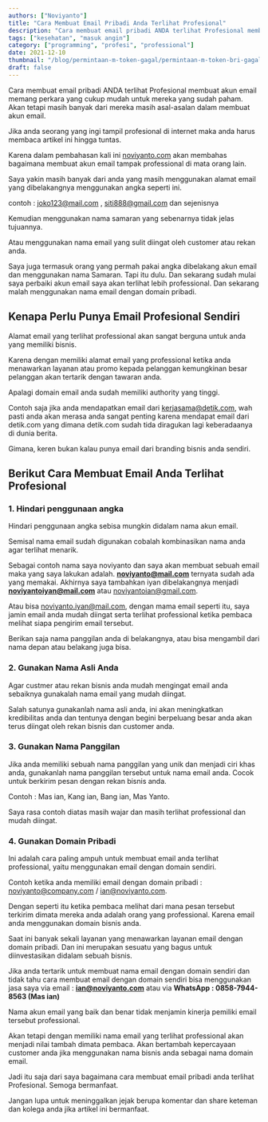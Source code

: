 ```yaml
---
authors: ["Noviyanto"]
title: "Cara Membuat Email Pribadi Anda Terlihat Profesional"
description: "Cara membuat email pribadi ANDA terlihat Profesional membuat akun email memang perkara yang cukup mudah untuk mereka yang sudah paham. Akan tetapi masih banyak dari mereka masih asal-asalan dalam membuat akun email. Jika anda seorang yang ingi tampil profesional di internet maka anda harus membaca artikel ini hingga tuntas. Karena dalam pembahasan kali ini noviyanto.com "
tags: ["kesehatan", "masuk angin"]
category: ["programming", "profesi", "professional"]
date: 2021-12-10
thumbnail: "/blog/permintaan-m-token-gagal/permintaan-m-token-bri-gagal.png.webp"
draft: false
---
```


Cara membuat email pribadi ANDA terlihat Profesional membuat akun email memang perkara yang cukup mudah untuk mereka yang sudah paham. Akan tetapi masih banyak dari mereka masih asal-asalan dalam membuat akun email.

Jika anda seorang yang ingi tampil profesional di internet maka anda harus membaca artikel ini hingga tuntas.

Karena dalam pembahasan kali ini [noviyanto.com](https://noviyanto.com) akan membahas bagaimana membuat akun email tampak professional di mata orang lain.

Saya yakin masih banyak dari anda yang masih menggunakan alamat email yang dibelakangnya menggunakan angka seperti ini.

contoh : joko123@mail.com , siti888@gmail.com dan sejenisnya

Kemudian menggunakan nama samaran yang sebenarnya tidak jelas tujuannya.

Atau menggunakan nama email yang sulit diingat oleh customer atau rekan anda.

Saya juga termasuk orang yang permah pakai angka dibelakang akun email dan menggunakan nama Samaran. Tapi itu dulu. Dan sekarang sudah mulai saya perbaiki akun email saya akan terlihat lebih professional. Dan sekarang malah menggunakan nama email dengan domain pribadi.

## Kenapa Perlu Punya Email Profesional Sendiri

Alamat email yang terlihat professional akan sangat berguna untuk anda yang memiliki bisnis.

Karena dengan memiliki alamat email yang professional ketika anda menawarkan layanan atau promo kepada pelanggan kemungkinan besar pelanggan akan tertarik dengan tawaran anda.

Apalagi domain email anda sudah memiliki authority yang tinggi.

Contoh saja jika anda mendapatkan email dari kerjasama@detik.com, wah pasti anda akan merasa anda sangat penting karena mendapat email dari detik.com yang dimana detik.com sudah tida diragukan lagi keberadaanya di dunia berita.

Gimana, keren bukan kalau punya email dari branding bisnis anda sendiri.

## Berikut Cara Membuat Email Anda Terlihat Profesional

### 1. Hindari penggunaan angka

Hindari penggunaan angka sebisa mungkin didalam nama akun email.

Semisal nama email sudah digunakan cobalah kombinasikan nama anda agar terlihat menarik.

Sebagai contoh nama saya noviyanto dan saya akan membuat sebuah email maka yang saya lakukan adalah.
**noviyanto@mail.com** ternyata sudah ada yang memakai. Akhirnya saya tambahkan iyan dibelakangnya menjadi **noviyantoiyan@mail.com** atau noviyantoian@gmail.com.

Atau bisa noviyanto.iyan@mail.com, dengan mama email seperti itu, saya jamin email anda mudah diingat serta terlihat professional ketika pembaca melihat siapa pengirim email tersebut.

Berikan saja nama panggilan anda di belakangnya, atau bisa mengambil dari nama depan atau belakang juga bisa.

### 2. Gunakan Nama Asli Anda

Agar custmer atau rekan bisnis anda mudah mengingat email anda sebaiknya gunakalah nama email yang mudah diingat.

Salah satunya gunakanlah nama asli anda, ini akan meningkatkan kredibilitas anda dan tentunya dengan begini berpeluang besar anda akan terus diingat oleh rekan bisnis dan customer anda.

### 3. Gunakan Nama Panggilan

Jika anda memiliki sebuah nama panggilan yang unik dan menjadi ciri khas anda, gunakanlah nama panggilan tersebut untuk nama email anda. Cocok untuk berkirim pesan dengan rekan bisnis anda.

Contoh : Mas ian, Kang ian, Bang ian, Mas Yanto.

Saya rasa contoh diatas masih wajar dan masih terlihat professional dan mudah diingat.

### 4. Gunakan Domain Pribadi

Ini adalah cara paling ampuh untuk membuat email anda terlihat professional, yaitu menggunakan email dengan domain sendiri.

Contoh ketika anda memiliki email dengan domain pribadi : noviyanto@company.com / ian@noviyanto.com.

Dengan seperti itu ketika pembaca melihat dari mana pesan tersebut terkirim dimata mereka anda adalah orang yang professional. Karena email anda menggunakan domain bisnis anda.

Saat ini banyak sekali layanan yang menawarkan layanan email dengan domain pribadi. Dan ini merupakan sesuatu yang bagus untuk diinvestasikan didalam sebuah bisnis.

Jika anda tertarik untuk membuat nama email dengan domain sendiri dan tidak tahu cara membuat email dengan domain sendiri bisa menggunakan jasa saya via email : **ian@noviyanto.com** atau via **WhatsApp : 0858-7944-8563 (Mas ian)**

Nama akun email yang baik dan benar tidak menjamin kinerja pemiliki email tersebut professional.

Akan tetapi dengan memiliki nama email yang terlihat professional akan menjadi nilai tambah dimata pembaca. Akan bertambah kepercayaan customer anda jika menggunakan nama bisnis anda sebagai nama domain email.

Jadi itu saja dari saya bagaimana cara membuat email pribadi anda terlihat Profesional. Semoga bermanfaat.

Jangan lupa untuk meninggalkan jejak berupa komentar dan share keteman dan kolega anda jika artikel ini bermanfaat.
